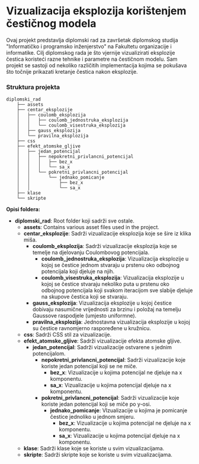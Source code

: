 # Vizualizacija eksplozija korištenjem čestičnog modela

Ovaj projekt predstavlja diplomski rad za završetak diplomskog studija "Informatičko i programsko inženjerstvo" na Fakultetu organizacije i informatike. Cilj diplomskog rada je što vjernije vizualizirati eksplozije čestica koristeći razne tehnike i parametre na čestičnom modelu. Sam projekt se sastoji od nekoliko različitih implementacija kojima se pokušava što točnije prikazati kretanje čestica nakon eksplozije.

### Struktura projekta

```
diplomski_rad
    ├── assets
    ├── centar_eksplozije
    │   ├── coulomb_eksplozija
    │   │   ├── coulomb_jednostruka_eksplozija
    │   │   └── coulomb_visestruka_eksplozija
    │   ├── gauss_eksplozija
    │   └── pravilna_eksplozija
    ├── css
    ├── efekt_atomske_gljive
    │   ├── jedan_potencijal
    │   │   ├── nepokretni_privlancni_potencijal
    │   │   │   ├── bez_x
    │   │   │   └── sa_x
    │   │   └── pokretni_privlancni_potencijal
    │   │       └── jednako_pomicanje
    │   │           ├── bez_x
    │   │           └── sa_x
    ├── klase
    └── skripte
```
**Opisi foldera:**

- **diplomski_rad**: Root folder koji sadrži sve ostale.
    - **assets**: Contains various asset files used in the project.
    - **centar_eksplozije**: Sadrži vizualizacije eksplozija koje se šire iz klika miša.
        - **coulomb_eksplozija**: Sadrži vizualizacije eksplozija koje se temelje na djelovanju Coulombovog potencijala.
            - **coulomb_jednostruka_eksplozija**: Vizualizacija eksplozije u kojoj se čestice jednom stvaraju u prstenu oko odbojnog potencijala koji djeluje na njih.
            - **coulomb_visestruka_eksplozija**: Vizualizacija eksplozije u kojoj se čestice stvaraju nekoliko puta u prstenu oko odbojnog potencijala koji svakom iteracijom sve slabije djeluje na skupove čestica koji se stvaraju.
        - **gauss_eksplozija**: Vizualizacija eksplozije u kojoj čestice dobivaju nasumične vrijednosti za brzinu i položaj na temelju Gaussove raspodjele (umjesto uniformne).
        - **pravilna_eksplozija**: Jednostavna vizualizacija eksplozije u kojoj su čestice ravnomjerno raspoređene u kružnicu.
    - **css**: Sadrži CSS stil za vizualizacije.
    - **efekt_atomske_gljive**: Sadrži vizualizacije efekta atomske gljive.
        - **jedan_potencijal**: Sadrži vizualizacije ostvarene s jednim potencijalom.
            - **nepokretni_privlancni_potencijal**: Sadrži vizualizacije koje koriste jedan potencijal koji se ne miče.
                - **bez_x**: Vizualizacije u kojima potencijal ne djeluje na x komponentu.
                - **sa_x**: Vizualizacije u kojima potencijal djeluje na x komponentu.
            - **pokretni_privlancni_potencijal**: Sadrži vizualizacije koje koriste jedan potencijal koji se miče po y-osi.
                - **jednako_pomicanje**: VIzualizacije u kojima je pomicanje čestice jednoliko u jednom smjeru.
                    - **bez_x**: Vizualizacije u kojima potencijal ne djeluje na x komponentu.
                    - **sa_x**: Vizualizacije u kojima potencijal djeluje na x komponentu.
    - **klase**: Sadrži klase koje se koriste u svim vizualizacijama.
    - **skripte**: Sadrži skripte koje se koriste u svim vizualizacijama.

